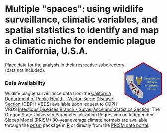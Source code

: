 # Multiple "spaces": using wildlife surveillance, climatic variables, and spatial statistics to identify and map a climatic niche for endemic plague in California, U.S.A.
<img src='../hex/hex.png' width='120' align='right' />

Place data for the analysis in their respective subdirectory (data not included).

### Data Availability

Wildlife plague surveillance data from the [California Department of Public Health – Vector-Borne Disease Section](https://www.cdph.ca.gov/Programs/CID/DCDC/Pages/VBDS.aspx) (CDPH-VBDS) available upon request to CDPH-VBDS [Infectious Diseases Branch - Surveillance and Statistics Section](https://www.cdph.ca.gov/Programs/CID/DCDC/Pages/SSS.aspx). The Oregon State University Parameter-elevation Regression on Independent Slopes Model (PRISM) 30-year average climate normals are available through the [*prism*](https://cran.r-project.org/package=prism) package in [R](https://cran.r-project.org) or directly from the [PRISM data portal](http://prism.oregonstate.edu/).
